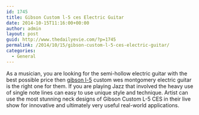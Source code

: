 ```yaml
---
id: 1745
title: Gibson Custom l-5 ces Electric Guitar
date: 2014-10-15T11:16:00+00:00
author: admin
layout: post
guid: http://www.thedailyevie.com/?p=1745
permalink: /2014/10/15/gibson-custom-l-5-ces-electric-guitar/
categories:
  - General
---
```

As a musician, you are looking for the semi-hollow electric guitar with the best possible price then [gibson l-5](http://www.musiciansfriend.com/guitars/gibson-custom-l-5-ces-electric-guitar) custom wes montgomery electric guitar is the right one for them. If you are playing Jazz that involved the heavy use of single note lines can easy to use unique style and technique. Artist can use the most stunning neck designs of Gibson Custom L-5 CES in their live show for innovative and ultimately very useful real-world applications.